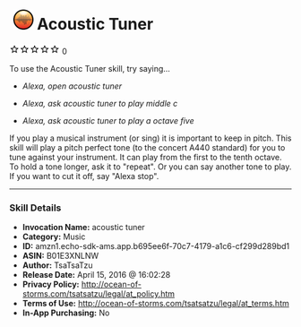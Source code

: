 # &nbsp;<img src="skill_icon" alt="Acoustic Tuner icon" width="36"> Acoustic Tuner
![0 stars](../../images/ic_star_border_black_18dp_1x.png)![0 stars](../../images/ic_star_border_black_18dp_1x.png)![0 stars](../../images/ic_star_border_black_18dp_1x.png)![0 stars](../../images/ic_star_border_black_18dp_1x.png)![0 stars](../../images/ic_star_border_black_18dp_1x.png) 0

To use the Acoustic Tuner skill, try saying...

* *Alexa, open acoustic tuner*

* *Alexa, ask acoustic tuner to play middle c*

* *Alexa, ask acoustic tuner to play a octave five*

If you play a musical instrument (or sing) it is important to keep in pitch. This skill will play a pitch perfect tone (to the concert A440 standard) for you to tune against your instrument. It can play from the first to the tenth octave. To hold a tone longer, ask it to "repeat". Or you can say another tone to play. If you want to cut it off, say "Alexa stop".

***

### Skill Details

* **Invocation Name:** acoustic tuner
* **Category:** Music
* **ID:** amzn1.echo-sdk-ams.app.b695ee6f-70c7-4179-a1c6-cf299d289bd1
* **ASIN:** B01E3XNLNW
* **Author:** TsaTsaTzu
* **Release Date:** April 15, 2016 @ 16:02:28
* **Privacy Policy:** http://ocean-of-storms.com/tsatsatzu/legal/at_policy.htm
* **Terms of Use:** http://ocean-of-storms.com/tsatsatzu/legal/at_terms.htm
* **In-App Purchasing:** No
